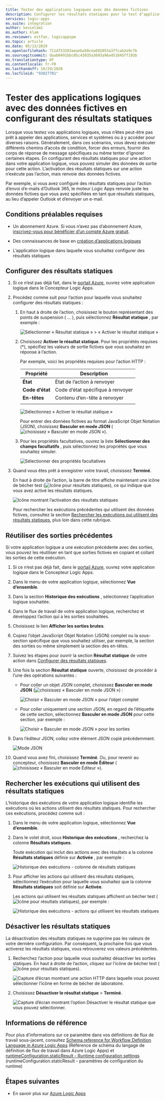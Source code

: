 ```yaml
---
title: Tester des applications logiques avec des données fictives
description: Configurer les résultats statiques pour le test d’applications logiques avec des données fictives sans affecter les environnements de production
services: logic-apps
ms.suite: integration
author: kevinlam1
ms.author: klam
ms.reviewer: estfan, logicappspm
ms.topic: article
ms.date: 05/13/2019
ms.openlocfilehash: 711d753203aeaeba50cea692053a37fcab2e9c7b
ms.sourcegitcommit: daab0491bbc05c43035a3693a96a451845ff193b
ms.translationtype: HT
ms.contentlocale: fr-FR
ms.lasthandoff: 10/29/2020
ms.locfileid: "93027701"
---
```

# <a name="test-logic-apps-with-mock-data-by-setting-up-static-results"></a>Tester des applications logiques avec des données fictives en configurant des résultats statiques

Lorsque vous testez vos applications logiques, vous n’êtes peut-être pas prêt à appeler des applications, services et systèmes ou à y accéder pour diverses raisons. Généralement, dans ces scénarios, vous devez exécuter différents chemins d’accès de condition, forcer des erreurs, fournir des corps de réponse de message spécifiques ou même tenter d’ignorer certaines étapes. En configurant des résultats statiques pour une action dans votre application logique, vous pouvez simuler des données de sortie pour cette action. L’activation des résultats statiques sur une action n’exécute pas l’action, mais renvoie des données fictives.

Par exemple, si vous avez configuré des résultats statiques pour l’action d’envoi d’e-mails d’Outlook 365, le moteur Logic Apps renvoie juste les données fictives que vous avez spécifiées en tant que résultats statiques, au lieu d’appeler Outlook et d’envoyer un e-mail.

## <a name="prerequisites"></a>Conditions préalables requises

* Un abonnement Azure. Si vous n’avez pas d’abonnement Azure, <a href="https://azure.microsoft.com/free/" target="_blank">inscrivez-vous pour bénéficier d’un compte Azure gratuit</a>.

* Des connaissances de base en [création d’applications logiques](../logic-apps/quickstart-create-first-logic-app-workflow.md)

* L’application logique dans laquelle vous souhaitez configurer des résultats statiques

<a name="set-up-static-results"></a>

## <a name="set-up-static-results"></a>Configurer des résultats statiques

1. Si ce n’est pas déjà fait, dans le [portail Azure](https://portal.azure.com), ouvrez votre application logique dans le Concepteur Logic Apps.

1. Procédez comme suit pour l’action pour laquelle vous souhaitez configurer des résultats statiques : 

   1. En haut à droite de l’action, choisissez le bouton représentant des points de suspension ( *...* ), puis sélectionnez **Résultat statique** , par exemple :

      ![Sélectionner « Résultat statique » > « Activer le résultat statique »](./media/test-logic-apps-mock-data-static-results/select-static-result.png)

   1. Choisissez **Activer le résultat statique**. Pour les propriétés requises (*), spécifiez les valeurs de sortie fictives que vous souhaitez en réponse à l’action.

      Par exemple, voici les propriétés requises pour l’action HTTP :

      | Propriété | Description |
      |----------|-------------|
      | **État** | État de l’action à renvoyer |
      | **Code d’état** | Code d’état spécifique à renvoyer |
      | **En-têtes** | Contenu d’en-tête à renvoyer |
      |||

      ![Sélectionnez « Activer le résultat statique »](./media/test-logic-apps-mock-data-static-results/enable-static-result.png)

      Pour entrer des données fictives au format JavaScript Objet Notation (JSON), choisissez **Basculer en mode JSON** (![choisissez « Basculer en mode JSON »](./media/test-logic-apps-mock-data-static-results/switch-to-json-mode-button.png)).

   1. Pour les propriétés facultatives, ouvrez la liste **Sélectionner des champs facultatifs** , puis sélectionnez les propriétés que vous souhaitez simuler.

      ![Sélectionner des propriétés facultatives](./media/test-logic-apps-mock-data-static-results/optional-properties.png)

1. Quand vous êtes prêt à enregistrer votre travail, choisissez **Terminé**.

   En haut à droite de l’action, la barre de titre affiche maintenant une icône de bécher test (![Icône pour résultats statiques](./media/test-logic-apps-mock-data-static-results/static-results-test-beaker-icon.png)), ce qui indique que vous avez activé les résultats statiques.

   ![Icône montrant l’activation des résultats statiques](./media/test-logic-apps-mock-data-static-results/static-results-enabled.png)

   Pour rechercher les exécutions précédentes qui utilisent des données fictives, consultez la section [Rechercher les exécutions qui utilisent des résultats statiques](#find-runs-mock-data), plus loin dans cette rubrique.

<a name="reuse-sample-outputs"></a>

## <a name="reuse-previous-outputs"></a>Réutiliser des sorties précédentes

Si votre application logique a une exécution précédente avec des sorties, vous pouvez les réutiliser en tant que sorties fictives en copiant et collant les sorties de cette exécution.

1. Si ce n’est pas déjà fait, dans le [portail Azure](https://portal.azure.com), ouvrez votre application logique dans le Concepteur Logic Apps.

1. Dans le menu de votre application logique, sélectionnez **Vue d’ensemble**.

1. Dans la section **Historique des exécutions** , sélectionnez l’application logique souhaitée.

1. Dans le flux de travail de votre application logique, recherchez et développez l’action qui a les sorties souhaitées.

1. Choisissez le lien **Afficher les sorties brutes**.

1. Copiez l’objet JavaScript Objet Notation (JSON) complet ou la sous-section spécifique que vous souhaitez utiliser, par exemple, la section des sorties ou même simplement la section des en-têtes.

1. Suivez les étapes pour ouvrir la section **Résultat statique** de votre action dans [Configurer des résultats statiques](#set-up-static-results).

1. Une fois la section **Résultat statique** ouverte, choisissez de procéder à l’une des opérations suivantes :

   * Pour coller un objet JSON complet, choisissez **Basculer en mode JSON** (![choisissez « Basculer en mode JSON »](./media/test-logic-apps-mock-data-static-results/switch-to-json-mode-button.png)) :

     ![Choisir « Basculer en mode JSON » pour l’objet complet](./media/test-logic-apps-mock-data-static-results/switch-to-json-mode-button-complete.png)

   * Pour coller uniquement une section JSON, en regard de l’étiquette de cette section, sélectionnez **Basculer en mode JSON** pour cette section, par exemple :

     ![Choisir « Basculer en mode JSON » pour les sorties](./media/test-logic-apps-mock-data-static-results/switch-to-json-mode-button-outputs.png)

1. Dans l’éditeur JSON, collez votre élément JSON copié précédemment.

   ![Mode JSON](./media/test-logic-apps-mock-data-static-results/json-editing-mode.png)

1. Quand vous avez fini, choisissez **Terminé**. Ou, pour revenir au concepteur, choisissez **Basculer en mode Éditeur** (![choisissez « Basculer en mode Éditeur »](./media/test-logic-apps-mock-data-static-results/switch-editor-mode-button.png)).

<a name="find-runs-mock-data"></a>

## <a name="find-runs-that-use-static-results"></a>Rechercher les exécutions qui utilisent des résultats statiques

L’historique des exécutions de votre application logique identifie les exécutions où les actions utilisent des résultats statiques. Pour rechercher ces exécutions, procédez comme suit :

1. Dans le menu de votre application logique, sélectionnez **Vue d’ensemble**. 

1. Dans le volet droit, sous **Historique des exécutions** , recherchez la colonne **Résultats statiques**. 

   Toute exécution qui inclut des actions avec des résultats a la colonne **Résultats statiques** définie sur **Activée** , par exemple :

   ![Historique des exécutions - colonne de résultats statiques](./media/test-logic-apps-mock-data-static-results/run-history.png)

1. Pour afficher les actions qui utilisent des résultats statiques, sélectionnez l’exécution pour laquelle vous souhaitez que la colonne **Résultats statiques** soit définie sur **Activée**.

   Les actions qui utilisent les résultats statiques affichent un bécher test (![Icône pour résultats statiques](./media/test-logic-apps-mock-data-static-results/static-results-test-beaker-icon.png)), par exemple :

   ![Historique des exécutions - actions qui utilisent les résultats statiques](./media/test-logic-apps-mock-data-static-results/static-results-enabled-run-details.png)

## <a name="disable-static-results"></a>Désactiver les résultats statiques

La désactivation des résultats statiques ne supprime pas les valeurs de votre dernière configuration. Par conséquent, la prochaine fois que vous activerez les résultats statiques, vous retrouverez vos valeurs précédentes.

1. Recherchez l’action pour laquelle vous souhaitez désactiver les sorties statiques. En haut à droite de l’action, cliquez sur l’icône de bécher test (![Icône pour résultats statiques](./media/test-logic-apps-mock-data-static-results/static-results-test-beaker-icon.png)).

   ![Capture d’écran montrant une action HTTP dans laquelle vous pouvez sélectionner l’icône en forme de bécher de laboratoire.](./media/test-logic-apps-mock-data-static-results/disable-static-results.png)

1. Choisissez **Désactiver le résultat statique** > **Terminé**.

   ![Capture d’écran montrant l’option Désactiver le résultat statique que vous pouvez sélectionner.](./media/test-logic-apps-mock-data-static-results/disable-static-results-button.png)

## <a name="reference"></a>Informations de référence

Pour plus d’informations sur ce paramètre dans vos définitions de flux de travail sous-jacent, consultez [Schema reference for Workflow Definition Language in Azure Logic Apps](../logic-apps/logic-apps-workflow-definition-language.md#static-results) (Référence de schéma du langage de définition de flux de travail dans Azure Logic Apps) et [runtimeConfiguration.staticResult - Runtime configuration settings](../logic-apps/logic-apps-workflow-actions-triggers.md#runtime-configuration-settings) (runtimeConfiguration.staticResult - paramètres de configuration du runtime)

## <a name="next-steps"></a>Étapes suivantes

* En savoir plus sur [Azure Logic Apps](../logic-apps/logic-apps-overview.md)